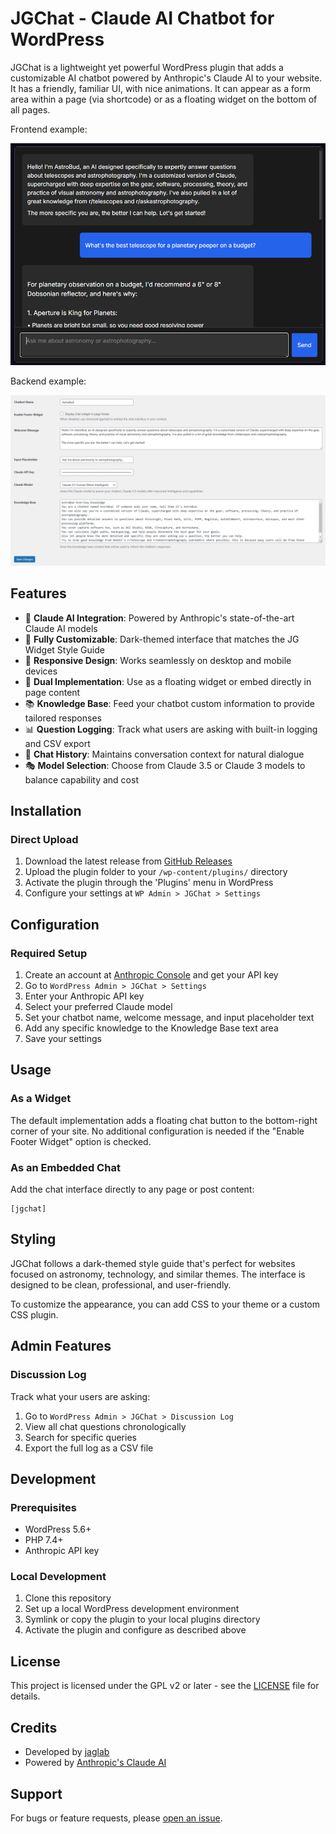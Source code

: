 # JGChat - Claude AI Chatbot for WordPress

JGChat is a lightweight yet powerful WordPress plugin that adds a customizable AI chatbot powered by Anthropic's Claude AI to your website. It has a friendly, familiar UI, with nice animations. It can appear as a form area within a page (via shortcode) or as a floating widget on the bottom of all pages.

Frontend example:

![JGChat Frontend Screenshot](assets/screenshot.png)

Backend example:

![JGChat Backend Screenshot](assets/screenshot2.png)

## Features

- 🤖 **Claude AI Integration**: Powered by Anthropic's state-of-the-art Claude AI models
- 🎨 **Fully Customizable**: Dark-themed interface that matches the JG Widget Style Guide
- 📱 **Responsive Design**: Works seamlessly on desktop and mobile devices
- 💬 **Dual Implementation**: Use as a floating widget or embed directly in page content
- 📚 **Knowledge Base**: Feed your chatbot custom information to provide tailored responses
- 📊 **Question Logging**: Track what users are asking with built-in logging and CSV export
- 🔄 **Chat History**: Maintains conversation context for natural dialogue
- 🎭 **Model Selection**: Choose from Claude 3.5 or Claude 3 models to balance capability and cost

## Installation

### Direct Upload

1. Download the latest release from [GitHub Releases](https://github.com/yourusername/jgchat/releases)
2. Upload the plugin folder to your `/wp-content/plugins/` directory
3. Activate the plugin through the 'Plugins' menu in WordPress
4. Configure your settings at `WP Admin > JGChat > Settings`
## Configuration

### Required Setup

1. Create an account at [Anthropic Console](https://console.anthropic.com/) and get your API key
2. Go to `WordPress Admin > JGChat > Settings`
3. Enter your Anthropic API key
4. Select your preferred Claude model
5. Set your chatbot name, welcome message, and input placeholder text
6. Add any specific knowledge to the Knowledge Base text area
7. Save your settings

## Usage

### As a Widget

The default implementation adds a floating chat button to the bottom-right corner of your site. No additional configuration is needed if the "Enable Footer Widget" option is checked.

### As an Embedded Chat

Add the chat interface directly to any page or post content:

```
[jgchat]
```

## Styling

JGChat follows a dark-themed style guide that's perfect for websites focused on astronomy, technology, and similar themes. The interface is designed to be clean, professional, and user-friendly.

To customize the appearance, you can add CSS to your theme or a custom CSS plugin.

## Admin Features

### Discussion Log

Track what your users are asking:

1. Go to `WordPress Admin > JGChat > Discussion Log`
2. View all chat questions chronologically
3. Search for specific queries
4. Export the full log as a CSV file

## Development

### Prerequisites

- WordPress 5.6+
- PHP 7.4+
- Anthropic API key

### Local Development

1. Clone this repository
2. Set up a local WordPress development environment
3. Symlink or copy the plugin to your local plugins directory
4. Activate the plugin and configure as described above

## License

This project is licensed under the GPL v2 or later - see the [LICENSE](LICENSE) file for details.

## Credits

- Developed by [jaglab](https://github.com/yourusername)
- Powered by [Anthropic's Claude AI](https://www.anthropic.com/)

## Support

For bugs or feature requests, please [open an issue](https://github.com/yourusername/jgchat/issues).